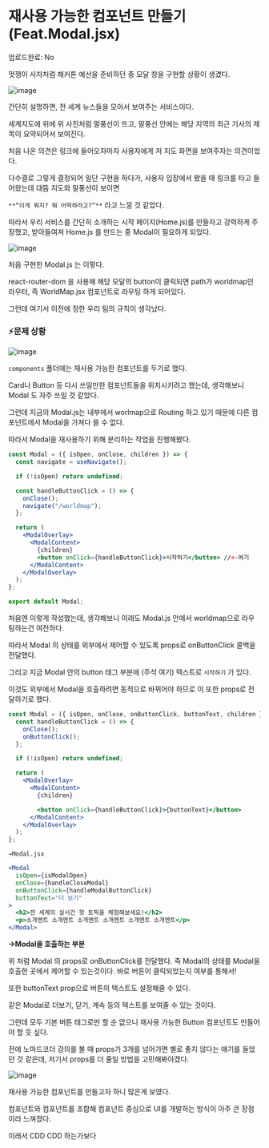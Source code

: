 # 재사용 가능한 컴포넌트 만들기(Feat.Modal.jsx)

업로드완료: No

멋쟁이 사자처럼 해커톤 예선을 준비하던 중 모달 창을 구현할 상황이 생겼다.

![image](https://github.com/JUNOSHON/junoreact/assets/67476544/91296fc5-b355-4135-ae9b-44625f63fd34)

간단히 설명하면, 전 세계 뉴스들을 모아서 보여주는 서비스이다.

세계지도에 위에 위 사진처럼 말풍선이 뜨고, 말풍선 안에는 해당 지역의 최근 기사의 제목이 요약되어서 보여진다.

처음 나온 의견은 링크에 들어오자마자 사용자에게 저 지도 화면을 보여주자는 의견이었다.

다수결로 그렇게 결정되어 일단 구현을 하다가, 사용자 입장에서 봤을 때 링크를 타고 들어왔는데 대뜸 지도와 말풍선이 보이면

`**“이게 뭐지? 뭐 어떡하라고?”**` 라고 느낄 것 같았다.

따라서 우리 서비스를 간단히 소개하는 시작 페이지(Home.js)를 만들자고 강력하게 주장했고, 받아들여져 Home.js 를 만드는 중 Modal이 필요하게 되었다.

![image](https://github.com/JUNOSHON/junoreact/assets/67476544/468620e5-2f2c-435f-bfe0-6c60fc2bca7b)

처음 구현한 Modal.js 는 이렇다.

react-router-dom 을 사용해 해당 모달의 button이 클릭되면 path가 worldmap인 라우터, 즉 WorldMap.jsx 컴포넌트로 라우팅 하게 되어있다.

그런데 여기서 이전에 정한 우리 팀의 규칙이 생각났다.

### ⚡문제 상황

![image](https://github.com/JUNOSHON/junoreact/assets/67476544/90ec189a-948a-43e7-987a-d1c0e4b2ef53)

`components` 폴더에는 재사용 가능한 컴포넌트를 두기로 했다.

Card나 Button 등 다시 쓰일만한 컴포넌트들을 위치시키려고 했는데, 생각해보니 Modal 도 자주 쓰일 것 같았다.

그런데 지금의 Modal.js는 내부에서 worlmap으로 Routing 하고 있기 때문에 다른 컴포넌트에서 Modal을 가져다 쓸 수 없다.

따라서 Modal을 재사용하기 위해 분리하는 작업을 진행해봤다.

```jsx
const Modal = ({ isOpen, onClose, children }) => {
  const navigate = useNavigate();

  if (!isOpen) return undefined;

  const handleButtonClick = () => {
    onClose();
    navigate("/worldmap");
  };

  return (
    <ModalOverlay>
      <ModalContent>
        {children}
        <button onClick={handleButtonClick}>시작하기</button> //<-여기
      </ModalContent>
    </ModalOverlay>
  );
};

export default Modal;
```

처음엔 이렇게 작성했는데, 생각해보니 이래도 Modal.js 안에서 worldmap으로 라우팅하는건 여전하다.

따라서 Modal 의 상태를 외부에서 제어할 수 있도록 props로 onButtonClick 콜백을 전달했다.

그리고 지금 Modal 안의 button 태그 부분에 (주석 여기) 텍스트로 `시작하기` 가 있다.

이것도 외부에서 Modal을 호출하려면 동적으로 바뀌어야 하므로 이 또한 props로 전달하기로 했다.

```jsx
const Modal = ({ isOpen, onClose, onButtonClick, buttonText, children }) => {
  const handleButtonClick = () => {
    onClose();
    onButtonClick();
  };

  if (!isOpen) return undefined;

  return (
    <ModalOverlay>
      <ModalContent>
        {children}

        <button onClick={handleButtonClick}>{buttonText}</button>
      </ModalContent>
    </ModalOverlay>
  );
};
```

`→Modal.jsx`

```jsx
<Modal
  isOpen={isModalOpen}
  onClose={handleCloseModal}
  onButtonClick={handleModalButtonClick}
  buttonText="더 보기"
>
  <h2>전 세계의 실시간 핫 토픽을 체험해보세요!</h2>
  <p>소개멘트 소개멘트 소개멘트 소개멘트 소개멘트 소개멘트</p>
</Modal>
```

**→Modal을 호출하는 부분**

위 처럼 Modal 의 props로 onButtonClick를 전달했다. 즉 Modal의 상태를 Modal을 호출한 곳에서 제어할 수 있는것이다. 바로 버튼이 클릭되었는지 여부를 통해서!

또한 buttonText prop으로 버튼의 텍스트도 설정해줄 수 있다.

같은 Modal로 더보기, 닫기, 계속 등의 텍스트를 보여줄 수 있는 것이다.

그런데 모두 기본 버튼 태그로만 할 순 없으니 재사용 가능한 Button 컴포넌트도 만들어야 할 듯 싶다.

전에 노마드코더 강의를 볼 때 props가 3개를 넘어가면 별로 좋지 않다는 얘기를 들었던 것 같은데, 저기서 props를 더 줄일 방법을 고민해봐야겠다.

![image](https://github.com/JUNOSHON/junoreact/assets/67476544/26e59044-f9ea-41e9-bc70-9cb50cbb12f6)

재사용 가능한 컴포넌트를 만들고자 하니 많은게 보였다.

컴포넌트와 컴포넌트를 조합해 컴포넌트 중심으로 UI를 개발하는 방식이 아주 큰 장점이라 느껴졌다.

이래서 CDD CDD 하는가보다
